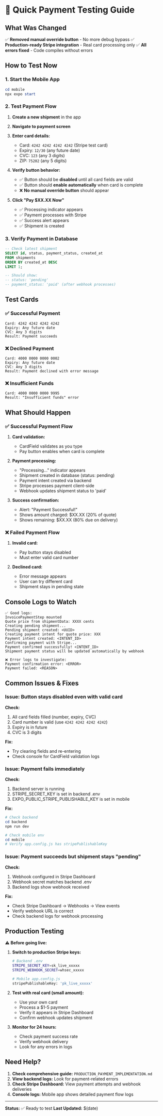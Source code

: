 # 🧪 Quick Payment Testing Guide

## What Was Changed

✅ **Removed manual override button** - No more debug bypass
✅ **Production-ready Stripe integration** - Real card processing only
✅ **All errors fixed** - Code compiles without errors

## How to Test Now

### 1. Start the Mobile App

```powershell
cd mobile
npx expo start
```

### 2. Test Payment Flow

1. **Create a new shipment** in the app
2. **Navigate to payment screen**
3. **Enter card details:**
   - Card: `4242 4242 4242 4242` (Stripe test card)
   - Expiry: `12/30` (any future date)
   - CVC: `123` (any 3 digits)
   - ZIP: `75202` (any 5 digits)

4. **Verify button behavior:**
   - ✅ Button should be **disabled** until all card fields are valid
   - ✅ Button should **enable automatically** when card is complete
   - ❌ **No manual override button** should appear

5. **Click "Pay $XX.XX Now"**
   - ✅ Processing indicator appears
   - ✅ Payment processes with Stripe
   - ✅ Success alert appears
   - ✅ Shipment is created

### 3. Verify Payment in Database

```sql
-- Check latest shipment
SELECT id, status, payment_status, created_at
FROM shipments
ORDER BY created_at DESC
LIMIT 1;

-- Should show:
-- status: 'pending'
-- payment_status: 'paid' (after webhook processes)
```

## Test Cards

### ✅ Successful Payment
```
Card: 4242 4242 4242 4242
Expiry: Any future date
CVC: Any 3 digits
Result: Payment succeeds
```

### ❌ Declined Payment
```
Card: 4000 0000 0000 0002
Expiry: Any future date
CVC: Any 3 digits
Result: Payment declined with error message
```

### ❌ Insufficient Funds
```
Card: 4000 0000 0000 9995
Result: "Insufficient funds" error
```

## What Should Happen

### ✅ Successful Payment Flow

1. **Card validation:**
   - CardField validates as you type
   - Pay button enables when card is complete
   
2. **Payment processing:**
   - "Processing..." indicator appears
   - Shipment created in database (status: pending)
   - Payment intent created via backend
   - Stripe processes payment client-side
   - Webhook updates shipment status to 'paid'
   
3. **Success confirmation:**
   - Alert: "Payment Successful!"
   - Shows amount charged: $XX.XX (20% of quote)
   - Shows remaining: $XX.XX (80% due on delivery)

### ❌ Failed Payment Flow

1. **Invalid card:**
   - Pay button stays disabled
   - Must enter valid card number
   
2. **Declined card:**
   - Error message appears
   - User can try different card
   - Shipment stays in pending state

## Console Logs to Watch

```
✅ Good logs:
InvoicePaymentStep mounted
Quote price from shipmentData: XXXX cents
Creating pending shipment...
Pending shipment created: <UUID>
Creating payment intent for quote price: XXX
Payment intent created: <INTENT_ID>
Confirming payment with Stripe...
Payment confirmed successfully! <INTENT_ID>
Shipment payment status will be updated automatically by webhook

❌ Error logs to investigate:
Payment confirmation error: <ERROR>
Payment failed: <REASON>
```

## Common Issues & Fixes

### Issue: Button stays disabled even with valid card

**Check:**
1. All card fields filled (number, expiry, CVC)
2. Card number is valid (use `4242 4242 4242 4242`)
3. Expiry is in future
4. CVC is 3 digits

**Fix:**
- Try clearing fields and re-entering
- Check console for CardField validation logs

### Issue: Payment fails immediately

**Check:**
1. Backend server is running
2. STRIPE_SECRET_KEY is set in backend .env
3. EXPO_PUBLIC_STRIPE_PUBLISHABLE_KEY is set in mobile

**Fix:**
```powershell
# Check backend
cd backend
npm run dev

# Check mobile env
cd mobile
# Verify app.config.js has stripePublishableKey
```

### Issue: Payment succeeds but shipment stays "pending"

**Check:**
1. Webhook configured in Stripe Dashboard
2. Webhook secret matches backend .env
3. Backend logs show webhook received

**Fix:**
- Check Stripe Dashboard → Webhooks → View events
- Verify webhook URL is correct
- Check backend logs for webhook processing

## Production Testing

⚠️ **Before going live:**

1. **Switch to production Stripe keys:**
   ```bash
   # Backend .env
   STRIPE_SECRET_KEY=sk_live_xxxxx
   STRIPE_WEBHOOK_SECRET=whsec_xxxxx
   
   # Mobile app.config.js
   stripePublishableKey: 'pk_live_xxxxx'
   ```

2. **Test with real card (small amount):**
   - Use your own card
   - Process a $1-5 payment
   - Verify it appears in Stripe Dashboard
   - Confirm webhook updates shipment

3. **Monitor for 24 hours:**
   - Check payment success rate
   - Verify webhook delivery
   - Look for any errors in logs

## Need Help?

1. **Check comprehensive guide:** `PRODUCTION_PAYMENT_IMPLEMENTATION.md`
2. **View backend logs:** Look for payment-related errors
3. **Check Stripe Dashboard:** View payment attempts and webhook deliveries
4. **Console logs:** Mobile app shows detailed payment flow logs

---

**Status:** ✅ Ready to test
**Last Updated:** $(date)
